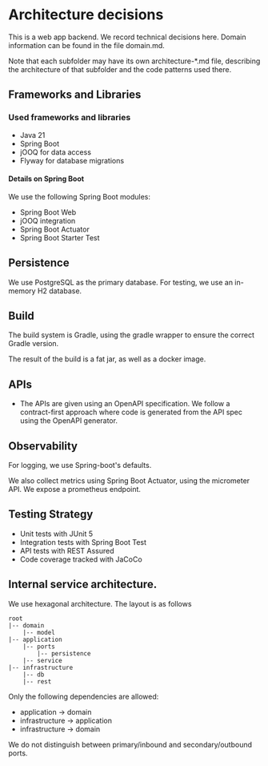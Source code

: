# Architecture decisions

This is a web app backend. We record technical decisions here.
Domain information can be found in the file domain.md.

Note that each subfolder may have its own architecture-*.md file,
describing the architecture of that subfolder and the code patterns
used there.

## Frameworks and Libraries

### Used frameworks and libraries

* Java 21
* Spring Boot
* jOOQ for data access
* Flyway for database migrations

#### Details on Spring Boot

We use the following Spring Boot modules:
* Spring Boot Web
* jOOQ integration
* Spring Boot Actuator
* Spring Boot Starter Test

## Persistence

We use PostgreSQL as the primary database.
For testing, we use an in-memory H2 database.

## Build

The build system is Gradle, using the gradle wrapper to ensure
the correct Gradle version.

The result of the build is a fat jar, as well as a docker image.

## APIs

* The APIs are given using an OpenAPI specification. We follow
  a contract-first approach where code is generated from the API
  spec using the OpenAPI generator.

## Observability

For logging, we use Spring-boot's defaults.

We also collect metrics using Spring Boot Actuator, using the
micrometer API. We expose a prometheus endpoint.


## Testing Strategy

* Unit tests with JUnit 5
* Integration tests with Spring Boot Test
* API tests with REST Assured
* Code coverage tracked with JaCoCo


## Internal service architecture.

We use hexagonal architecture. The layout is as follows

    root
    |-- domain
        |-- model
    |-- application
        |-- ports
            |-- persistence
        |-- service
    |-- infrastructure
        |-- db
        |-- rest

Only the following dependencies are allowed:
* application -> domain
* infrastructure -> application
* infrastructure -> domain

We do not distinguish between primary/inbound and secondary/outbound ports.

